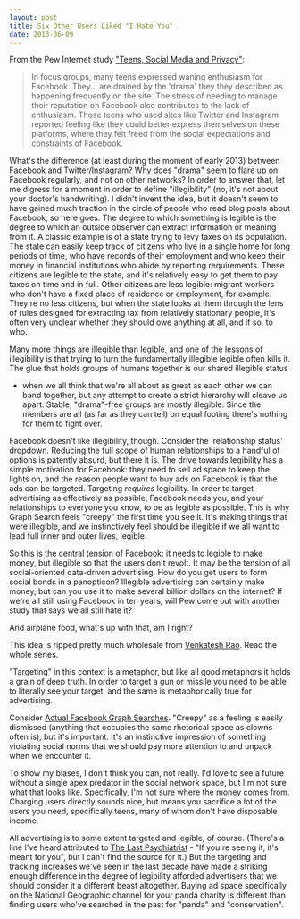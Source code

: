 ```yaml
---
layout: post
title: Six Other Users Liked "I Hate You"
date: 2013-06-09
---
```


From the Pew Internet study ["Teens, Social Media and Privacy"](http://www.pewinternet.org/Reports/2013/Teens-Social-Media-And-Privacy/Summary-of-Findings.aspx):

> In focus groups, many teens expressed waning enthusiasm for Facebook.  They...
> are drained by the 'drama' they they described as happening frequently on the
> site.  The stress of needing to manage their reputation on Facebook also
> contributes to the lack of enthusiasm.  Those teens who used sites like
> Twitter and Instagram reported feeling like they could better express
> themselves on these platforms, where they felt freed from the social
> expectations and constraints of Facebook.

What's the difference (at least during the moment of early 2013) between
Facebook and Twitter/Instagram?  Why does "drama" seem to flare up on Facebook
regularly, and not on other networks?  In order to answer that, let me digress
for a moment in order to define "illegibility"  (no, it's not about your
<span class="note-link" data-note-id="rimshot">doctor's handwriting</span>).
I didn't invent the idea, but
it doesn't seem to have gained much traction in the circle of people who read
blog posts about Facebook, so here goes.  The degree to which something is
legible is the degree to which an outside observer can extract information or
meaning from it.  A classic example is of a state trying to levy taxes on its
population.  The state can easily keep track of citizens who live in a single
home for long periods of time, who have records of their employment and who keep
their money in financial institutions who abide by reporting requirements.
These citizens are legible to the state, and it's relatively easy to get them to
pay taxes on time and in full.  Other citizens are less legible: migrant workers
who don't have a fixed place of residence or employment, for example.  They're
no less citizens, but when the state looks at them through the lens of rules
designed for extracting tax from relatively stationary people, it's often very
unclear whether they should owe anything at all, and if so, to who.

Many more things are illegible than legible, and one of the lessons of
illegibility is that trying to turn the fundamentally illegible legible often
kills it.
<span class="note-link" data-note-id="venkat">The glue that holds groups of humans together is our shared illegible status</span>
- when we all think that we're all about as great as each other we can
band together, but any attempt to create a strict hierarchy will cleave us
apart. Stable, "drama"-free groups are mostly illegible.  Since the members
are all (as far as they can tell) on equal footing there's nothing for them to
fight over.

Facebook doesn't like illegibility, though.  Consider the 'relationship status'
dropdown.  Reducing the full scope of human relationships to a handful of options
is patently absurd, but there it is.  The drive towards legibility has a simple
motivation for Facebook: they need to sell ad space to keep
the lights on, and the reason people want to buy ads on Facebook is that the ads
can be targeted.  <span class="note-link" data-note-id="targeting">Targeting <em>requires</em> legibility.</span>  In order to target
advertising as effectively as possible, Facebook needs you, and your
relationships to everyone you know, to be as legible as possible.  This is why
<span class="note-link" data-note-id="creepy">Graph Search feels "creepy"</span> the first time you see it.  It's making things
that were illegible, and we instinctively feel should be illegible if we all
want to lead full inner and outer lives, legible.

So this is the central tension of Facebook: it needs to legible to make money,
but illegible so that the users don't revolt.  It may be the tension of all
social-oriented data-driven advertising.  How do you get users to form social
bonds in a panopticon?  <span class="note-link" data-note-id="illegible-ads">Illegible advertising</span> can certainly make money, but <span class="note-link" data-note-id="you-know-whats-cool">can
you use it to make several billion dollars on the internet?</span> If we're all
still using Facebook in ten years, will Pew come out with another study that
says we all still hate it?

<aside data-note-id="rimshot"><p>
And airplane food, what's up with that, am I right?
</p></aside>

<aside data-note-id="venkat"><p>
This idea is ripped pretty much wholesale from
<a href="http://www.ribbonfarm.com/2010/10/14/the-gervais-principle-iv-wonderful-human-beings/">Venkatesh Rao</a>.
Read the whole series.
</p></aside>

<aside data-note-id="targeting"><p>
"Targeting" in this context is a metaphor, but like all good metaphors it
holds a grain of deep truth.  In order to target a gun or missile you need to be
able to literally see your target, and the same is metaphorically true for
advertising.
</p></aside>

<aside data-note-id="creepy"><p>
Consider
<a href="http://actualfacebookgraphsearches.tumblr.com/)">Actual Facebook Graph Searches</a>.
"Creepy" as a feeling is easily dismissed (anything that occupies the same
rhetorical space as clowns often is), but it's important.  It's an instinctive
impression of something violating social norms that we should pay more attention
to and unpack when we encounter it.
</p></aside>

<aside data-note-id="you-know-whats-cool"><p>
To show my biases, I don't think you can, not really.  I'd love to see a
future without a single apex predator in the social network space, but I'm not
sure what that looks like.  Specifically, I'm not sure where the money comes
from.  Charging users directly sounds nice, but means you sacrifice a lot of the
users you need, specifically teens, many of whom don't have disposable income.
</p></aside>

<aside data-note-id="illegible-ads"><p>
All advertising is to some extent targeted and legible, of course.  (There's
a line I've heard attributed to
<a href="http://thelastpsychiatrist.com/">The Last Psychiatrist</a> - "If you're
seeing it, it's meant for you", but I can't find the source for it.)  But the
targeting and tracking increases we've seen in the last decade have made a
striking enough difference in the degree of legibility afforded advertisers that
we should consider it a different beast altogether.  Buying ad space
specifically on the National Geographic channel for your panda charity is
different than finding users who've searched in the past for "panda" and
"conservation".
</p></aside>
